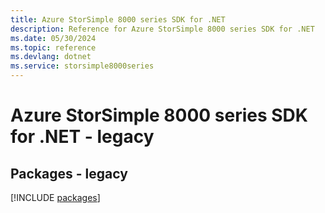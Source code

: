 ```yaml
---
title: Azure StorSimple 8000 series SDK for .NET
description: Reference for Azure StorSimple 8000 series SDK for .NET
ms.date: 05/30/2024
ms.topic: reference
ms.devlang: dotnet
ms.service: storsimple8000series
---
```

# Azure StorSimple 8000 series SDK for .NET - legacy
## Packages - legacy
[!INCLUDE [packages](storsimple-8000-series-index.md)]